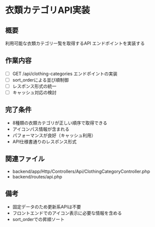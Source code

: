# 衣類カテゴリAPI実装

## 概要
利用可能な衣類カテゴリ一覧を取得するAPI エンドポイントを実装する

## 作業内容
- [ ] GET /api/clothing-categories エンドポイントの実装
- [ ] sort_orderによる並び順制御
- [ ] レスポンス形式の統一
- [ ] キャッシュ対応の検討

## 完了条件
- 8種類の衣類カテゴリが正しい順序で取得できる
- アイコンパス情報が含まれる
- パフォーマンスが良好（キャッシュ利用）
- API仕様書通りのレスポンス形式

## 関連ファイル
- backend/app/Http/Controllers/Api/ClothingCategoryController.php
- backend/routes/api.php

## 備考
- 固定データのため更新系APIは不要
- フロントエンドでのアイコン表示に必要な情報を含める
- sort_orderでの昇順ソート